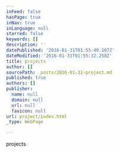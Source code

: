 ```yaml
---
inFeed: false
hasPage: true
inNav: true
inLanguage: null
starred: false
keywords: []
description: ''
datePublished: '2016-01-31T01:55:40.107Z'
dateModified: '2016-01-31T01:55:32.258Z'
title: projects
author: []
sourcePath: _posts/2016-01-31-project.md
published: true
authors: []
publisher:
  name: null
  domain: null
  url: null
  favicon: null
url: project/index.html
_type: WebPage

---
```

projects